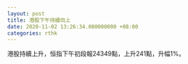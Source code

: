 ```yaml
---
layout: post
title: 港股下午持續向上
date: 2020-11-02 13:26:34.000000000 +08:00
categories: rthk
---
```


港股持續上升，恒指下午初段報24349點，上升241點，升幅1%。
